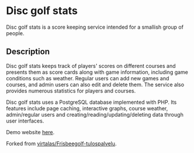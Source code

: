 # Disc golf stats

Disc golf stats is a score keeping service intended for a smallish group of people.

## Description

Disc golf stats keeps track of players' scores on different courses and presents them as score cards along with game information, including game conditions such as weather. Regular users can add new games and courses, and admin users can also edit and delete them. The service also provides numerous statistics for players and courses.

Disc golf stats uses a PostgreSQL database implemented with PHP. Its features include page caching, interactive graphs, course weather, admin/regular users and creating/reading/updating/deleting data through user interfaces.

Demo website [here](http://lassvirt.users.cs.helsinki.fi/disc-golf-stats/).

Forked from [virtalas/Frisbeegolf-tulospalvelu](https://github.com/virtalas/Frisbeegolf-tulospalvelu).
